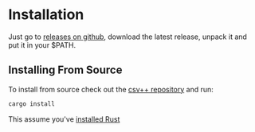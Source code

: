 # Installation

Just go to [releases on github](https://github.com/patrickomatic/csv-plus-plus/releases), download
the latest release, unpack it and put it in your $PATH.

## Installing From Source

To install from source check out the [csv++ repository](https://github.com/patrickomatic/csv-plus-plus) 
and run:

```bash
cargo install
```

This assume you've [installed Rust](https://www.rust-lang.org/tools/install)
